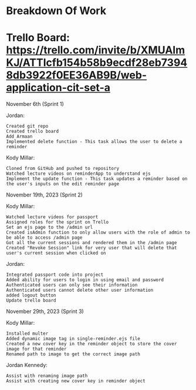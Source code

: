 # Breakdown Of Work
# Trello Board: https://trello.com/invite/b/XMUAlmKJ/ATTIcfb154b58b9ecdf28eb73948db3922f0EE36AB9B/web-application-cit-set-a

November 6th (Sprint 1)

Jordan:

    Created git repo
    Created trello board
    Add Armaan
    Implemented delete function - This task allows the user to delete a reminder

Kody Millar:

    Cloned from GitHub and pushed to repository
    Watched lecture videos on reminderApp to understand ejs
    Implement the update function - This task updates a reminder based on the user's inputs on the edit reminder page

November 19th, 2023 (Sprint 2)

Kody Millar:

    Watched lecture videos for passport
    Assigned roles for the sprint on Trello
    Set an ejs page to the /admin url
    Created isAdmin function to only allow users with the role of admin to be able to access /admin page
    Got all the current sessions and rendered them in the /admin page
    Created "Revoke Session" link for very user that will delete that user's current session when clicked on

Jordan:

    Integrated passport code into project
    Added ability for users to login in using email and password
    Authenticated users can only see their information
    Authenticated users cannot delete other user information
    added logout button
    Update trello board
    

November 29th, 2023 (Sprint 3)

Kody Millar:

    Installed multer
    Added dynamic image tag in single-reminder.ejs file
    Created a new cover key in the reminder object to store the cover image for that reminder
    Renamed path to image to get the correct image path


Jordan Kennedy: 

    Assist with renaming image path
    Assist with creating new cover key in reminder object
